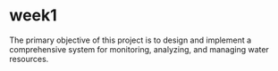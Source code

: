 # week1
The primary objective of this project is to design and implement a comprehensive system for monitoring, analyzing, and managing water resources.
